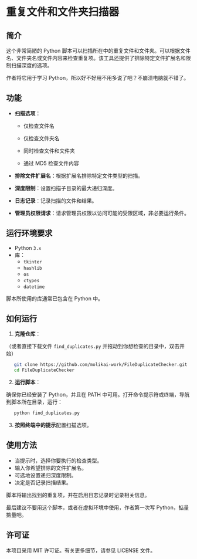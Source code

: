 # 重复文件和文件夹扫描器
## 简介
这个非常简陋的 Python 脚本可以扫描所在中的重复文件和文件夹。可以根据文件名、文件夹名或文件内容来检查重复项。该工具还提供了排除特定文件扩展名和限制扫描深度的选项。

作者将它用于学习 Python，所以好不好用不用多说了吧？不崩溃电脑就不错了。

## 功能
- **扫描选项**：
  - 仅检查文件名
  - 仅检查文件夹名
  - 同时检查文件和文件夹

  - 通过 MD5 检查文件内容

- **排除文件扩展名**：根据扩展名排除特定文件类型的扫描。

- **深度限制**：设置扫描子目录的最大递归深度。

- **日志记录**：记录扫描的文件和结果。

- **管理员权限请求**：请求管理员权限以访问可能的受限区域，非必要运行条件。

## 运行环境要求
- Python `3.x`
- 库：
  - `tkinter`
  - `hashlib`
  - `os`
  - `ctypes`
  - `datetime`

脚本所使用的库通常已包含在 Python 中。

## 如何运行
1. **克隆仓库**：

（或者直接下载文件 `find_duplicates.py` 并拖动到你想检查的目录中，双击开始）

```bash
   git clone https://github.com/molikai-work/FileDuplicateChecker.git
   cd FileDuplicateChecker
```

2. **运行脚本**：

确保你已经安装了 Python，并且在 PATH 中可用。打开命令提示符或终端，导航到脚本所在目录，运行：

```bash
   python find_duplicates.py
```

3. **按照终端中的提示**配置扫描选项。

## 使用方法
- 当提示时，选择你要执行的检查类型。
- 输入你希望排除的文件扩展名。
- 可选地设置递归深度限制。
- 决定是否记录扫描结果。

脚本将输出找到的重复项，并在启用日志记录时记录相关信息。

最后建议不要用这个脚本，或者在虚拟环境中使用，作者第一次写 Python，掂量掂量吧。

## 许可证
本项目采用 MIT 许可证。有关更多细节，请参见 LICENSE 文件。
